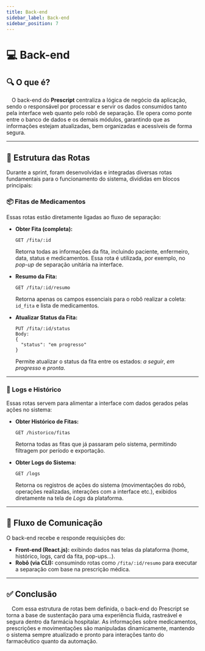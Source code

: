 ```yaml
---
title: Back-end
sidebar_label: Back-end
sidebar_position: 7
---
```


# 💻 Back-end

## 🔍 O que é?

&emsp;O back-end do **Prescript** centraliza a lógica de negócio da aplicação, sendo o responsável por processar e servir os dados consumidos tanto pela interface web quanto pelo robô de separação. Ele opera como ponte entre o banco de dados e os demais módulos, garantindo que as informações estejam atualizadas, bem organizadas e acessíveis de forma segura.

---

## 🧩 Estrutura das Rotas

Durante a sprint, foram desenvolvidas e integradas diversas rotas fundamentais para o funcionamento do sistema, divididas em blocos principais:

### 📦 Fitas de Medicamentos

Essas rotas estão diretamente ligadas ao fluxo de separação:

- **Obter Fita (completa):**
  ```http
  GET /fita/:id
  ```
  Retorna todas as informações da fita, incluindo paciente, enfermeiro, data, status e medicamentos. Essa rota é utilizada, por exemplo, no *pop-up* de separação unitária na interface.

- **Resumo da Fita:**
  ```http
  GET /fita/:id/resumo
  ```
  Retorna apenas os campos essenciais para o robô realizar a coleta: `id_fita` e lista de medicamentos.

- **Atualizar Status da Fita:**
  ```http
  PUT /fita/:id/status
  Body:
  {
    "status": "em progresso"
  }
  ```
  Permite atualizar o status da fita entre os estados: *a seguir*, *em progresso* e *pronta*.

---

### 📑 Logs e Histórico

Essas rotas servem para alimentar a interface com dados gerados pelas ações no sistema:

- **Obter Histórico de Fitas:**
  ```http
  GET /historico/fitas
  ```
  Retorna todas as fitas que já passaram pelo sistema, permitindo filtragem por período e exportação.

- **Obter Logs do Sistema:**
  ```http
  GET /logs
  ```
  Retorna os registros de ações do sistema (movimentações do robô, operações realizadas, interações com a interface etc.), exibidos diretamente na tela de *Logs* da plataforma.

---

## 🔁 Fluxo de Comunicação

O back-end recebe e responde requisições do:

- **Front-end (React.js):** exibindo dados nas telas da plataforma (home, histórico, logs, card da fita, pop-ups...).
- **Robô (via CLI):** consumindo rotas como `/fita/:id/resumo` para executar a separação com base na prescrição médica.

---

## ✅ Conclusão

&emsp;Com essa estrutura de rotas bem definida, o back-end do Prescript se torna a base de sustentação para uma experiência fluida, rastreável e segura dentro da farmácia hospitalar. As informações sobre medicamentos, prescrições e movimentações são manipuladas dinamicamente, mantendo o sistema sempre atualizado e pronto para interações tanto do farmacêutico quanto da automação.
